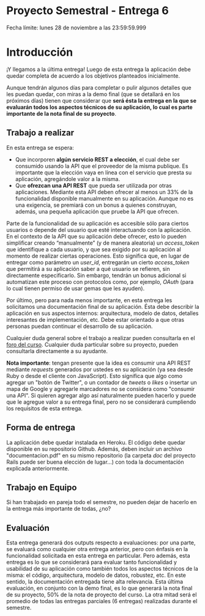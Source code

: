 # Proyecto Semestral - Entrega 6

Fecha límite: lunes 28 de noviembre a las 23:59:59.999

# Introducción

¡Y llegamos a la última entrega! Luego de esta entrega la aplicación debe quedar completa de acuerdo a los objetivos planteados inicialmente.

Aunque tendrán algunos días para completar o pulir algunos detalles que les puedan quedar, con miras a la demo final (que se detallará en los próximos días) tienen que considerar que **será ésta la entrega en la que se evaluarán todos los aspectos técnicos de su aplicación, lo cual es parte importante de la nota final de su proyecto**.

## Trabajo a realizar

En esta entrega se espera:

* Que incorporen **algún servicio REST a elección**, el cual debe ser consumido usando la API que el proveedor de la misma publique. Es importante que la elección vaya en línea con el servicio que presta su aplicación, agregándole valor a la misma.
* Que **ofrezcan una API REST** que pueda ser utilizada por otras aplicaciones. Mediante esta API deben ofrecer al menos un 33% de la funcionalidad disponible manualmente en su aplicación. Aunque no es una exigencia, se premiará con un bonus a quienes construyan, además, una pequeña aplicación que pruebe la API que ofrecen.

Parte de la funcionalidad de su aplicación es accesible sólo para ciertos usuarios o depende del usuario que esté interactuando con la aplicación. En el contexto de la API que su aplicación debe ofrecer, esto lo pueden simplificar creando “manualmente” (y de manera aleatoria) un *access_token* que identifique a cada usuario, y que sea exigido por su aplicación al momento de realizar ciertas operaciones. Esto significa que, en lugar de entregar como parámetro un *user_id*, entregarán un cierto *access_token* que permitirá a su aplicación saber a qué usuario se refieren, sin directamente especificarlo. Sin embargo, tendrán un bonus adicional si automatizan este proceso con protocolos como, por ejemplo, *OAuth* (para lo cual tienen permiso de usar gemas que les ayuden).

Por último, pero para nada menos importante, en esta entrega les solicitamos una documentación final de su aplicación. Ésta debe describir la aplicación en sus aspectos internos: arquitectura, modelo de datos, detalles interesantes de implementación, etc. Debe estar orientado a que otras personas puedan continuar el desarrollo de su aplicación.

Cualquier duda general sobre el trabajo a realizar pueden consultarla en el [foro del curso](https://github.com/UC-IIC2513-2016-2/syllabus#foro). Cualquier duda particular sobre su proyecto, pueden consultarla directamente a su ayudante.

**Nota importante**: tengan presente que la idea es consumir una API REST mediante _requests_ generados por ustedes en su aplicación (ya sea desde Ruby o desde el cliente con JavaScript). Esto significa que algo como agregar un "botón de Twitter", o un contador de _tweets_ o _likes_ o insertar un mapa de Google y agregarle marcadores no se considera como "consumir una API". Si quieren agregar algo así naturalmente pueden hacerlo y puede que le agregue valor a su entrega final, pero no se considerará cumpliendo los requisitos de esta entrega.

## Forma de entrega

La aplicación debe quedar instalada en Heroku. El código debe quedar disponible en su repositorio Github. Además, deben incluir un archivo "documentacion.pdf" en su mismo repositorio (la carpeta *doc* del proyecto Rails puede ser buena elección de lugar...) con toda la documentación explicada anteriormente.

## Trabajo en Equipo

Si han trabajado en pareja todo el semestre, no pueden dejar de hacerlo en la entrega más importante de todas, ¿no?

## Evaluación

Esta entrega generará dos outputs respecto a evaluaciones: por una parte, se evaluará como cualquier otra entrega anterior, pero con énfasis en la funcionalidad solicitada en esta entrega en particular. Pero además, esta entrega es lo que se considerará para evaluar tanto funcionalidad y usabilidad de su aplicación como también todos los aspectos técnicos de la misma: el código, arquitectura, modelo de datos, robustez, etc. En este sentido, la documentación entregada tiene alta relevancia. Esta última evaluación, en conjunto con la demo final, es lo que generará la nota final de su proyecto, 50% de la nota de proyecto del curso. La otra mitad será el promedio de todas las entregas parciales (6 entregas) realizadas durante el semestre.
